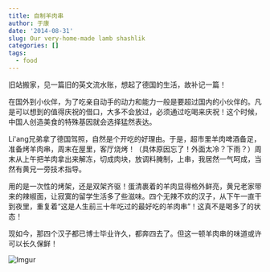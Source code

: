 ```yaml
---
title: 自制羊肉串
author: 于康
date: '2014-08-31'
slug: Our very-home-made lamb shashlik
categories: []
tags:
  - food
---
```


旧站搬家，见一篇旧的英文流水账，想起了德国的生活，故补记一篇！

在国外到小伙伴，为了吃亲自动手的动力和能力一般是要超过国内的小伙伴的。凡是可以想到的值得庆祝的借口，大多不会放过，必须通过吃喝来庆祝！这个时候，中国人创造美食的特殊基因就会选择猛然表达。

Li'ang兄弟拿了德国驾照，自然是个开吃的好理由。于是，超市里羊肉啤酒备足，准备烤羊肉串，周末在屋里，客厅烧烤！（具体原因忘了！外面太冷？下雨？）周末从上午把羊肉拿出来解冻，切成肉块，放调料腌制，上串，我居然一气呵成，当然有黄兄一旁技术指导。

用的是一次性的烤架，还是双架齐驱！蛋清裹着的羊肉显得格外鲜亮，黄兄老家带来的辣椒面，让寂寞的留学生活多了些滋味。四个无辣不欢的汉子，从下午一直干到夜里，重复着“这是人生前三十年吃过的最好吃的羊肉串”！这真不是喝多了的状态！

现如今，那四个汉子都已博士毕业许久，都奔四去了。但这一顿羊肉串的味道或许可以长久保鲜！

![Imgur](http://i.imgur.com/RhuBls9.jpg)